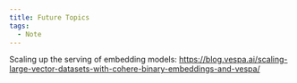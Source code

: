 ```yaml
---
title: Future Topics
tags:
  - Note
---
```

Scaling up the serving of embedding models: 
https://blog.vespa.ai/scaling-large-vector-datasets-with-cohere-binary-embeddings-and-vespa/
